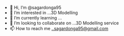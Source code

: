 - 👋 Hi, I’m @sagardonga95
- 👀 I’m interested in ...3D Modelling
- 🌱 I’m currently learning ...
- 💞️ I’m looking to collaborate on ...3D Modelling service
- 📫 How to reach me ..sagardonga95@gmail.com

<!---
sagardonga95/sagardonga95 is a ✨ special ✨ repository because its `README.md` (this file) appears on your GitHub profile.
You can click the Preview link to take a look at your changes.
--->
